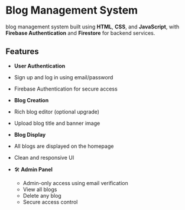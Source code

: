 # Blog Management System

 blog management system built using **HTML**, **CSS**, and **JavaScript**, with **Firebase Authentication** and **Firestore** for backend services.

## Features

-  **User Authentication**
  - Sign up and log in using email/password
  - Firebase Authentication for secure access

-  **Blog Creation**
  - Rich blog editor (optional upgrade)
  - Upload blog title and banner image

-  **Blog Display**
  - All blogs are displayed on the homepage
  - Clean and responsive UI

- 🛠 **Admin Panel**
  - Admin-only access using email verification
  - View all blogs
  - Delete any blog
  - Secure access control




